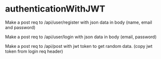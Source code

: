 # authenticationWithJWT

Make a post req to /api/user/register with json data in body (name, email and password)

Make a post req to /api/user/login with json data in body (email, password)

Make a post req to /api/post with jwt token to get random data. (copy jwt token from login req header)
